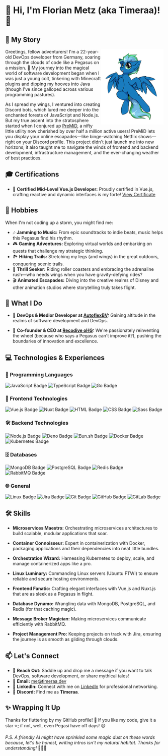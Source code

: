 # 🦄 Hi, I'm Florian Metz (aka Timeraa)! 👋

## 📖 My Story

<img src=".github/assets/Timeraa.png" align="right" width="200">

Greetings, fellow adventurers! I'm a 22-year-old DevOps developer from Germany, soaring through the clouds of code like a Pegasus on a mission. 🦄 My journey into the magical world of software development began when I was just a young colt, tinkering with Minecraft plugins and dipping my hooves into Java (though I've since galloped across various programming pastures).

As I spread my wings, I ventured into creating Discord bots, which lured me deeper into the enchanted forests of JavaScript and Node.js. But my true ascent into the stratosphere started when I conjured up [PreMiD](https://premid.app), a nifty little utility now cherished by over half a million active users! PreMiD lets you display your online escapades—like binge-watching Netflix shows—right on your Discord profile. This project didn't just launch me into new horizons; it also taught me to navigate the winds of frontend and backend development, infrastructure management, and the ever-changing weather of best practices.

## 🎓 Certifications

- 🏅 **Certified Mid-Level Vue.js Developer:** Proudly certified in Vue.js, crafting reactive and dynamic interfaces is my forte! [View Certificate](https://certificates.dev/c/9cc53f9a-64f2-4920-b773-8a08a684a7d5)

## 🌟 Hobbies

When I'm not coding up a storm, you might find me:

- 🎶 **Jamming to Music:** From epic soundtracks to indie beats, music helps this Pegasus find his rhythm.
- 🎮 **Gaming Adventures:** Exploring virtual worlds and embarking on quests that challenge my strategic thinking.
- 🏞️ **Hiking Trails:** Stretching my legs (and wings) in the great outdoors, conquering scenic trails.
- 🎢 **Thrill Seeker:** Riding roller coasters and embracing the adrenaline rush—who needs wings when you have gravity-defying rides?
- 🎬 **Animated Escapades:** Diving into the creative realms of Disney and other animation studios where storytelling truly takes flight.

## 🚀 What I Do

- 🔧 **DevOps & Medior Developer at [AutoflexBV](https://github.com/AutoflexBV):** Gaining altitude in the realms of software development and DevOps.

- 💼 **Co-founder & CEO at [Recodive oHG](https://recodive.com/):** We're passionately reinventing the wheel (because who says a Pegasus can't improve it?), pushing the boundaries of innovation and excellence.

## 💻 Technologies & Experiences

### 🔧 Programming Languages

![JavaScript Badge](https://img.shields.io/badge/-JavaScript-F7DF1E?style=flat&logo=javascript&logoColor=black)
![TypeScript Badge](https://img.shields.io/badge/-TypeScript-007ACC?style=flat&logo=typescript&logoColor=white)
![Go Badge](https://img.shields.io/badge/-Go-00ADD8?style=flat&logo=go&logoColor=white&logoSize=auto)

### 🎨 Frontend Technologies

![Vue.js Badge](https://img.shields.io/badge/-Vue.js-4FC08D?style=flat&logo=vue.js&logoColor=white)
![Nuxt Badge](https://img.shields.io/badge/-Nuxt-00C58E?style=flat&logo=nuxt&logoColor=white&logoSize=auto)
![HTML Badge](https://img.shields.io/badge/-HTML-E34F26?style=flat&logo=html5&logoColor=white)
![CSS Badge](https://img.shields.io/badge/-CSS-1572B6?style=flat&logo=css3&logoColor=white)
![Sass Badge](https://img.shields.io/badge/-Sass-CC6699?style=flat&logo=sass&logoColor=white)

### 🛠️ Backend Technologies

![Node.js Badge](https://img.shields.io/badge/-Node.js-339933?style=flat&logo=node.js&logoColor=white)
![Deno Badge](https://img.shields.io/badge/-Deno-000000?style=flat&logo=deno&logoColor=white)
![Bun.sh Badge](https://img.shields.io/badge/-Bun-%23f7eeda?style=flat&logo=bun&logoColor=black&logoSize=auto)
![Docker Badge](https://img.shields.io/badge/-Docker-2496ED?style=flat&logo=docker&logoColor=white&logoSize=auto)
![Kubernetes Badge](https://img.shields.io/badge/-Kubernetes-326CE5?style=flat&logo=kubernetes&logoColor=white)

### 🗄️ Databases

![MongoDB Badge](https://img.shields.io/badge/-MongoDB-47A248?style=flat&logo=mongodb&logoColor=white)
![PostgreSQL Badge](https://img.shields.io/badge/-PostgreSQL-336791?style=flat&logo=postgresql&logoColor=white)
![Redis Badge](https://img.shields.io/badge/-Redis-DC382D?style=flat&logo=redis&logoColor=white)
![RabbitMQ Badge](https://img.shields.io/badge/-RabbitMQ-fc6404?style=flat&logo=rabbitmq&logoColor=white)

### 🌐 General

![Linux Badge](https://img.shields.io/badge/-Linux-FCC624?style=flat&logo=linux&logoColor=black)
![Jira Badge](https://img.shields.io/badge/-Jira-0052CC?style=flat&logo=jira&logoColor=white)
![Git Badge](https://img.shields.io/badge/-Git-F05032?style=flat&logo=git&logoColor=white)
![GitHub Badge](https://img.shields.io/badge/-GitHub-181717?style=flat&logo=github&logoColor=white)
![GitLab Badge](https://img.shields.io/badge/-GitLab-FCA121?style=flat&logo=gitlab&logoColor=white)

## 🛠️ Skills

- **Microservices Maestro:** Orchestrating microservices architectures to build scalable, modular applications that soar.

- **Container Connoisseur:** Expert in containerization with Docker, packaging applications and their dependencies into neat little bundles.

- **Orchestration Wizard:** Harnessing Kubernetes to deploy, scale, and manage containerized apps like a pro.

- **Linux Luminary:** Commanding Linux servers (Ubuntu FTW!) to ensure reliable and secure hosting environments.

- **Frontend Fanatic:** Crafting elegant interfaces with Vue.js and Nuxt.js that are as sleek as a Pegasus in flight.

- **Database Dynamo:** Wrangling data with MongoDB, PostgreSQL, and Redis (for that caching magic).

- **Message Broker Magician:** Making microservices communicate efficiently with RabbitMQ.

- **Project Management Pro:** Keeping projects on track with Jira, ensuring the journey is as smooth as gliding through clouds.

## 📫 Let's Connect

- 💬 **Reach Out:** Saddle up and drop me a message if you want to talk DevOps, software development, or share mythical tales!
- 📧 **Email:** [me@timeraa.dev](mailto:me@timeraa.dev)
- 🔗 **LinkedIn:** Connect with me on [LinkedIn](https://www.linkedin.com/in/Timeraa) for professional networking.
- 💬 **Discord:** Find me as **Timeraa**.

## ✨ Wrapping It Up

Thanks for fluttering by my GitHub profile! 🚀 If you like my code, give it a star ⭐️; if not, well, even Pegasi have off days! 😄

_P.S. A friendly AI might have sprinkled some magic dust on these words because, let's be honest, writing intros isn't my natural habitat. Thanks for understanding!_ 🤖🦄✨

